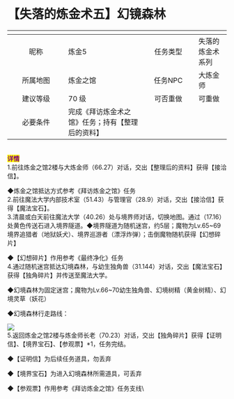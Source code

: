 # 【失落的炼金术五】幻镜森林

<table data-header-hidden><thead><tr><th width="116" align="center"></th><th></th><th width="107" align="center"></th><th></th></tr></thead><tbody><tr><td align="center">昵称</td><td>炼金5</td><td align="center">任务类型</td><td>失落的炼金术系列</td></tr><tr><td align="center">所属地图</td><td>炼金之馆</td><td align="center">任务NPC</td><td>大炼金师</td></tr><tr><td align="center">建议等级</td><td>70 级</td><td align="center">可否重做</td><td>可重做</td></tr><tr><td align="center">必要条件</td><td>完成《拜访炼金术之馆》任务；持有【整理后的资料】</td><td align="center"></td><td></td></tr></tbody></table>

\
<mark style="color:purple;">**详情**</mark>\
1.前往炼金之馆2楼与大炼金师（66.27）对话，交出【整理后的资料】获得【接洽信】。

◆炼金之馆抵达方式参考《拜访炼金之馆》任务\
2.前往魔法大学内部技术室（51.43）与管理官（28.9）对话，交出【接洽信】获得【魔法宝石】。\
3.清晨或白天前往魔法大学（40.26）处与境界师对话，切换地图。通过（17.16）处黄色传送石进入境界隧道。◆境界隧道为随机迷宫，约5层；魔物为Lv.65\~69境界追猎者（地狱妖犬）、境界巡游者（漂浮炸弹）；击倒魔物随机获得【幻想碎片】

◆【幻想碎片】作用参考《最终净化》任务\
4.通过随机迷宫抵达幻境森林，与幼生独角兽（31.144）对话，交出【魔法宝石】获得【独角碎片】并传送至魔法大学。

◆幻境森林为固定迷宫；魔物为Lv.66\~70幼生独角兽、幻境树精（黄金树精）、幻境灵草（妖花）

◆幻境森林行走路线：

![](http://www.molibaike.com/Attachment/Download?path=/201508/21/86e1f877-f448-4ca6-89ff-75393313d521)\
5.返回炼金之馆2楼与炼金师长老（70.23）对话，交出【独角碎片】获得【证明信】、【境界宝石】、【参观票】\*1，任务完结。

◆【证明信】为后续任务道具，勿丢弃

◆【境界宝石】为进入幻境森林所需道具，可丢弃

◆【参观票】作用参考《拜访炼金之馆》任务支线\
